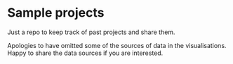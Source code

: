 # Sample projects
Just a repo to keep track of past projects and share them. 

Apologies to have omitted some of the sources of data in the visualisations. Happy to share the data sources if you are interested.

